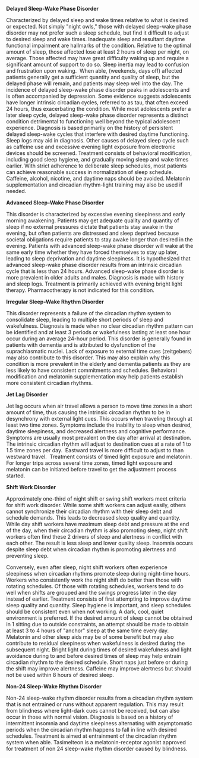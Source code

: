 **Delayed Sleep-Wake Phase Disorder**

Characterized by delayed sleep and wake times relative to what is desired or expected. Not simply "night owls," those with delayed sleep-wake phase disorder may not prefer such a sleep schedule, but find it difficult to adjust to desired sleep and wake times. Inadequate sleep and resultant daytime functional impairment are hallmarks of the condition. Relative to the optimal amount of sleep, those affected lose at least 2 hours of sleep per night, on average. Those affected may have great difficulty waking up and require a significant amount of support to do so. Sleep inertia may lead to confusion and frustration upon waking.  When able, (weekends, days off) affected patients generally get a sufficient quantity and quality of sleep, but the delayed phase will remain, and patients may sleep well into the day. The incidence of delayed sleep-wake phase disorder peaks in adolescents and is often accompanied by depression. Some evidence suggests adolescents have longer intrinsic circadian cycles, referred to as tau, that often exceed 24 hours, thus exacerbating the condition. While most adolescents prefer a later sleep cycle, delayed sleep-wake phase disorder represents a distinct condition detrimental to functioning well beyond the typical adolescent experience. Diagnosis is based primarily on the history of persistent delayed sleep-wake cycles that interfere with desired daytime functioning. Sleep logs may aid in diagnosis. Other causes of delayed sleep cycle such as caffeine use and excessive evening light exposure from electronic devices should be screened. Treatment consists of behavioral modification, including good sleep hygiene, and gradually moving sleep and wake times earlier. With strict adherence to deliberate sleep schedules, most patients can achieve reasonable success in normalization of sleep schedule. Caffeine, alcohol, nicotine, and daytime naps should be avoided. Melatonin supplementation and circadian rhythm-light training may also be used if needed.

**Advanced Sleep-Wake Phase Disorder**

This disorder is characterized by excessive evening sleepiness and early morning awakening. Patients may get adequate quality and quantity of sleep if no external pressures dictate that patients stay awake in the evening, but often patients are distressed and sleep deprived because societal obligations require patients to stay awake longer than desired in the evening. Patients with advanced sleep-wake phase disorder will wake at the same early time whether they have forced themselves to stay up later, leading to sleep deprivation and daytime sleepiness. It is hypothesized that advanced sleep-wake phase disorder results from an intrinsic circadian cycle that is less than 24 hours. Advanced sleep-wake phase disorder is more prevalent in older adults and males. Diagnosis is made with history and sleep logs. Treatment is primarily achieved with evening bright light therapy. Pharmacotherapy is not indicated for this condition.

**Irregular Sleep-Wake Rhythm Disorder**

This disorder represents a failure of the circadian rhythm system to consolidate sleep, leading to multiple short periods of sleep and wakefulness. Diagnosis is made when no clear circadian rhythm pattern can be identified and at least 3 periods or wakefulness lasting at least one hour occur during an average 24-hour period. This disorder is generally found in patients with dementia and is attributed to dysfunction of the suprachiasmatic nuclei. Lack of exposure to external time cues (zeitgebers) may also contribute to this disorder. This may also explain why this condition is more prevalent in the elderly and dementia patients as they are less likely to have consistent commitments and schedules. Behavioral modification and melatonin supplementation may help patients establish more consistent circadian rhythms.

**Jet Lag Disorder**

Jet lag occurs when air travel allows a person to move time zones in a short amount of time, thus causing the intrinsic circadian rhythm to be in desynchrony with external light cues. This occurs when traveling through at least two time zones. Symptoms include the inability to sleep when desired, daytime sleepiness, and decreased alertness and cognitive performance. Symptoms are usually most prevalent on the day after arrival at destination. The intrinsic circadian rhythm will adjust to destination cues at a rate of 1 to 1.5 time zones per day.  Eastward travel is more difficult to adjust to than westward travel.  Treatment consists of timed light exposure and melatonin. For longer trips across several time zones, timed light exposure and melatonin can be initiated before travel to get the adjustment process started.

**Shift Work Disorder**

Approximately one-third of night shift or swing shift workers meet criteria for shift work disorder. While some shift workers can adjust easily, others cannot synchronize their circadian rhythm with their sleep debt and schedule demands. This leads to decreased sleep quality and quantity. While day shift workers have maximum sleep debt and pressure at the end of the day, when their circadian rhythm is also promoting sleep, night shift workers often find these 2 drivers of sleep and alertness in conflict with each other. The result is less sleep and lower quality sleep. Insomnia occurs despite sleep debt when circadian rhythm is promoting alertness and preventing sleep.

Conversely, even after sleep, night shift workers often experience sleepiness when circadian rhythms promote sleep during night-time hours. Workers who consistently work the night shift do better than those with rotating schedules. Of those with rotating schedules, workers tend to do well when shifts are grouped and the swings progress later in the day instead of earlier. Treatment consists of first attempting to improve daytime sleep quality and quantity. Sleep hygiene is important, and sleep schedules should be consistent even when not working. A dark, cool, quiet environment is preferred. If the desired amount of sleep cannot be obtained in 1 sitting due to outside constraints, an attempt should be made to obtain at least 3 to 4 hours of "anchor" sleep at the same time every day. Melatonin and other sleep aids may be of some benefit but may also contribute to residual sleepiness when wakefulness is desired during the subsequent night. Bright light during times of desired wakefulness and light avoidance during to and before desired times of sleep may help entrain circadian rhythm to the desired schedule. Short naps just before or during the shift may improve alertness. Caffeine may improve alertness but should not be used within 8 hours of desired sleep.

**Non-24 Sleep-Wake Rhythm Disorder**

Non-24 sleep-wake rhythm disorder results from a circadian rhythm system that is not entrained or runs without apparent regulation. This may result from blindness where light-dark cues cannot be received, but can also occur in those with normal vision. Diagnosis is based on a history of intermittent insomnia and daytime sleepiness alternating with asymptomatic periods when the circadian rhythm happens to fall in line with desired schedules. Treatment is aimed at entrainment of the circadian rhythm system when able. Tasimelteon is a melatonin-receptor agonist approved for treatment of non 24 sleep-wake rhythm disorder caused by blindness.